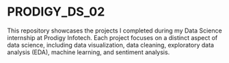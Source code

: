 # PRODIGY_DS_02
This repository showcases the projects I completed during my Data Science internship at Prodigy Infotech. Each project focuses on a distinct aspect of data science, including data visualization, data cleaning, exploratory data analysis (EDA), machine learning, and sentiment analysis.
